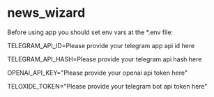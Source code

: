 # news_wizard

Before using app you should set env vars at the *.env file:

TELEGRAM_API_ID=Please provide your telegram app api id here

TELEGRAM_API_HASH=Please provide your telegram api hash here

OPENAI_API_KEY="Please provide your openai api token here"

TELOXIDE_TOKEN="Please provide your telegram bot api token here"
